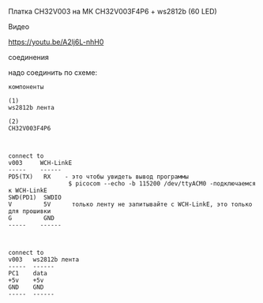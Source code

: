 
Платка CH32V003 на МК CH32V003F4P6 + ws2812b (60 LED)


Видео

https://youtu.be/A2lj6L-nhH0


соединения

надо соединить по схеме:
~~~
компоненты

(1)
ws2812b лента 

(2)
CH32V003F4P6



connect to
v003     WCH-LinkE
-----    ------ 
PD5(TX)   RX    - это чтобы увидеть вывод программы
                 $ picocom --echo -b 115200 /dev/ttyACM0 -подключаемся к WCH-LinkE 
SWD(PD1)  SWDIO
V         5V      только ленту не запитывайте с WCH-LinkE, это только для прошивки
G         GND    
-----    ------ 



connect to
v003   ws2812b лента 
-----  ------ 
PC1    data
+5v    +5v
GND    GND
-----  ------ 




~~~


